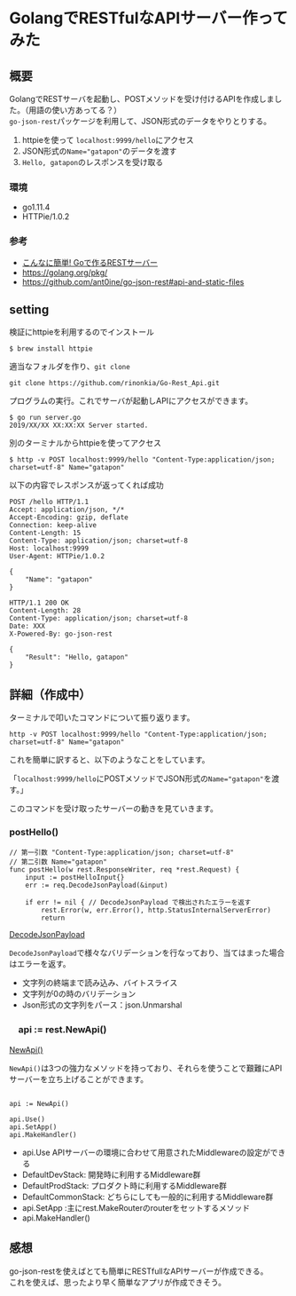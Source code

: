 # GolangでRESTfulなAPIサーバー作ってみた

## 概要

GolangでRESTサーバを起動し、POSTメソッドを受け付けるAPIを作成しました。（用語の使い方あってる？）<br>
`go-json-rest`パッケージを利用して、JSON形式のデータをやりとりする。<br>

 1. httpieを使って `localhost:9999/hello`にアクセス
 2. JSON形式の`Name="gatapon"`のデータを渡す
 3. `Hello, gatapon`のレスポンスを受け取る

### 環境

 - go1.11.4
 - HTTPie/1.0.2
 
### 参考

 - [こんなに簡単! Goで作るRESTサーバー](https://qiita.com/suin/items/f32fa82d6c35a34e8d16)
 - https://golang.org/pkg/
 - https://github.com/ant0ine/go-json-rest#api-and-static-files


## setting

検証にhttpieを利用するのでインストール<br>

```
$ brew install httpie
```

適当なフォルダを作り、`git clone`<br>

```
git clone https://github.com/rinonkia/Go-Rest_Api.git
```

プログラムの実行。これでサーバが起動しAPIにアクセスができます。<br>

```
$ go run server.go
2019/XX/XX XX:XX:XX Server started.
```

別のターミナルからhttpieを使ってアクセス<br>

```
$ http -v POST localhost:9999/hello "Content-Type:application/json; charset=utf-8" Name="gatapon"
```

以下の内容でレスポンスが返ってくれば成功<br>

```shell
POST /hello HTTP/1.1
Accept: application/json, */*
Accept-Encoding: gzip, deflate
Connection: keep-alive
Content-Length: 15
Content-Type: application/json; charset=utf-8
Host: localhost:9999
User-Agent: HTTPie/1.0.2

{
    "Name": "gatapon"
}

HTTP/1.1 200 OK
Content-Length: 28
Content-Type: application/json; charset=utf-8
Date: XXX
X-Powered-By: go-json-rest

{
    "Result": "Hello, gatapon"
}
```

## 詳細（作成中）

ターミナルで叩いたコマンドについて振り返ります。<br>

```
http -v POST localhost:9999/hello "Content-Type:application/json; charset=utf-8" Name="gatapon"
```

これを簡単に訳すると、以下のようなことをしています。<br>

「`localhost:9999/hello`にPOSTメソッドでJSON形式の`Name="gatapon"`を渡す。」<br>

このコマンドを受け取ったサーバーの動きを見ていきます。

### postHello()

```golang
// 第一引数 "Content-Type:application/json; charset=utf-8"
// 第二引数 Name="gatapon"
func postHello(w rest.ResponseWriter, req *rest.Request) {
	input := postHelloInput{}
    err := req.DecodeJsonPayload(&input)

	if err != nil { // DecodeJsonPayload で検出されたエラーを返す
		rest.Error(w, err.Error(), http.StatusInternalServerError)
		return
```

[DecodeJsonPayload](https://github.com/ant0ine/go-json-rest/blob/ebb33769ae013bd5f518a8bac348c310dea768b8/rest/request.go#L34) 

`DecodeJsonPayload`で様々なバリデーションを行なっており、当てはまった場合はエラーを返す。<br>

 - 文字列の終端まで読み込み、バイトスライス
 - 文字列が0の時のバリデーション
 - Json形式の文字列をパース：json.Unmarshal

### 　api := rest.NewApi()

[NewApi()](https://github.com/ant0ine/go-json-rest/blob/ebb33769ae013bd5f518a8bac348c310dea768b8/rest/api.go#L14)

`NewApi()`は3つの強力なメソッドを持っており、それらを使うことで艱難にAPIサーバーを立ち上げることができます。<br>

```golang

api := NewApi()

api.Use()
api.SetApp()
api.MakeHandler()
```

 - api.Use  APIサーバーの環境に合わせて用意されたMiddlewareの設定ができる
  - DefaultDevStack: 開発時に利用するMiddleware群
  - DefaultProdStack: プロダクト時に利用するMiddleware群
  - DefaultCommonStack: どちらにしても一般的に利用するMiddleware群
 - api.SetApp :主にrest.MakeRouterのrouterをセットするメソッド
 - api.MakeHandler() 


## 感想

 go-json-restを使えばとても簡単にRESTfullなAPIサーバーが作成できる。<br>
 これを使えば、思ったより早く簡単なアプリが作成できそう。<br>
